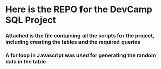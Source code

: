 # Here is the REPO for the DevCamp SQL Project

### Attached is the file containing all the scripts for the project, including creating the tables and the required queries

### A for loop in Javascript was used for generating the random data in the table